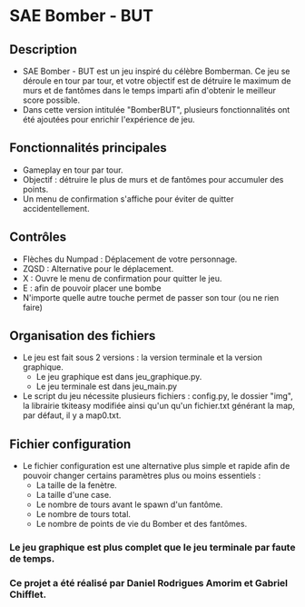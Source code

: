 # SAE Bomber - BUT

## Description

- SAE Bomber - BUT est un jeu inspiré du célèbre Bomberman. Ce jeu se déroule en tour par tour, et votre objectif est de détruire le maximum de murs et de fantômes dans le temps imparti afin d'obtenir le meilleur score possible.
- Dans cette version intitulée "BomberBUT", plusieurs fonctionnalités ont été ajoutées pour enrichir l'expérience de jeu.

## Fonctionnalités principales

- Gameplay en tour par tour.
- Objectif : détruire le plus de murs et de fantômes pour accumuler des points.
- Un menu de confirmation s'affiche pour éviter de quitter accidentellement.

## Contrôles

- Flèches du Numpad : Déplacement de votre personnage.
- ZQSD : Alternative pour le déplacement.
- X : Ouvre le menu de confirmation pour quitter le jeu.
- E : afin de pouvoir placer une bombe
- N'importe quelle autre touche permet de passer son tour (ou ne rien faire)

## Organisation des fichiers
- Le jeu est fait sous 2 versions : la version terminale et la version graphique.
  - Le jeu graphique est dans jeu_graphique.py.
  - Le jeu terminale est dans jeu_main.py
- Le script du jeu nécessite plusieurs fichiers : config.py, le dossier "img", la librairie tkiteasy modifiée ainsi qu'un qu'un fichier.txt générant la map, par défaut, il y a map0.txt.

## Fichier configuration
- Le fichier configuration est une alternative plus simple et rapide afin de pouvoir changer certains paramètres plus ou moins essentiels :
  - La taille de la fenètre.
  - La taille d'une case.
  - Le nombre de tours avant le spawn d'un fantôme.
  - Le nombre de tours total.
  - Le nombre de points de vie du Bomber et des fantômes.

### Le jeu graphique est plus complet que le jeu terminale par faute de temps.


### Ce projet a été réalisé par Daniel Rodrigues Amorim et Gabriel Chifflet.



